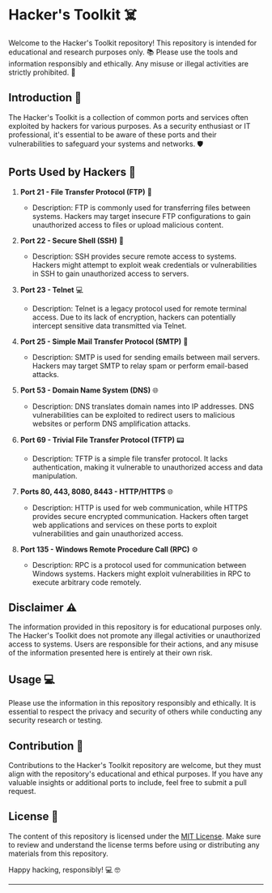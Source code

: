 # Hacker's Toolkit :skull_and_crossbones:


Welcome to the Hacker's Toolkit repository! This repository is intended for educational and research purposes only. :books: Please use the tools and information responsibly and ethically. Any misuse or illegal activities are strictly prohibited. :no_entry_sign:

## Introduction :wave:

The Hacker's Toolkit is a collection of common ports and services often exploited by hackers for various purposes. As a security enthusiast or IT professional, it's essential to be aware of these ports and their vulnerabilities to safeguard your systems and networks. :shield:

## Ports Used by Hackers :electric_plug:

1. **Port 21 - File Transfer Protocol (FTP)** :floppy_disk:
   - Description: FTP is commonly used for transferring files between systems. Hackers may target insecure FTP configurations to gain unauthorized access to files or upload malicious content.

2. **Port 22 - Secure Shell (SSH)** :closed_lock_with_key:
   - Description: SSH provides secure remote access to systems. Hackers might attempt to exploit weak credentials or vulnerabilities in SSH to gain unauthorized access to servers.

3. **Port 23 - Telnet** :computer:
   - Description: Telnet is a legacy protocol used for remote terminal access. Due to its lack of encryption, hackers can potentially intercept sensitive data transmitted via Telnet.

4. **Port 25 - Simple Mail Transfer Protocol (SMTP)** :envelope_with_arrow:
   - Description: SMTP is used for sending emails between mail servers. Hackers may target SMTP to relay spam or perform email-based attacks.

5. **Port 53 - Domain Name System (DNS)** :globe_with_meridians:
   - Description: DNS translates domain names into IP addresses. DNS vulnerabilities can be exploited to redirect users to malicious websites or perform DNS amplification attacks.

6. **Port 69 - Trivial File Transfer Protocol (TFTP)** :pager:
   - Description: TFTP is a simple file transfer protocol. It lacks authentication, making it vulnerable to unauthorized access and data manipulation.

7. **Ports 80, 443, 8080, 8443 - HTTP/HTTPS** :globe_with_meridians:
   - Description: HTTP is used for web communication, while HTTPS provides secure encrypted communication. Hackers often target web applications and services on these ports to exploit vulnerabilities and gain unauthorized access.

8. **Port 135 - Windows Remote Procedure Call (RPC)** :gear:
   - Description: RPC is a protocol used for communication between Windows systems. Hackers might exploit vulnerabilities in RPC to execute arbitrary code remotely.

## Disclaimer :warning:

The information provided in this repository is for educational purposes only. The Hacker's Toolkit does not promote any illegal activities or unauthorized access to systems. Users are responsible for their actions, and any misuse of the information presented here is entirely at their own risk.

## Usage :computer:

Please use the information in this repository responsibly and ethically. It is essential to respect the privacy and security of others while conducting any security research or testing.

## Contribution :handshake:

Contributions to the Hacker's Toolkit repository are welcome, but they must align with the repository's educational and ethical purposes. If you have any valuable insights or additional ports to include, feel free to submit a pull request.

## License :page_with_curl:

The content of this repository is licensed under the [MIT License](https://opensource.org/licenses/MIT). Make sure to review and understand the license terms before using or distributing any materials from this repository.

Happy hacking, responsibly! :computer: :nerd_face:

---
